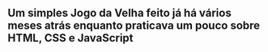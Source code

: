 ## Um simples Jogo da Velha feito já há vários meses atrás enquanto praticava um pouco sobre HTML, CSS e JavaScript

